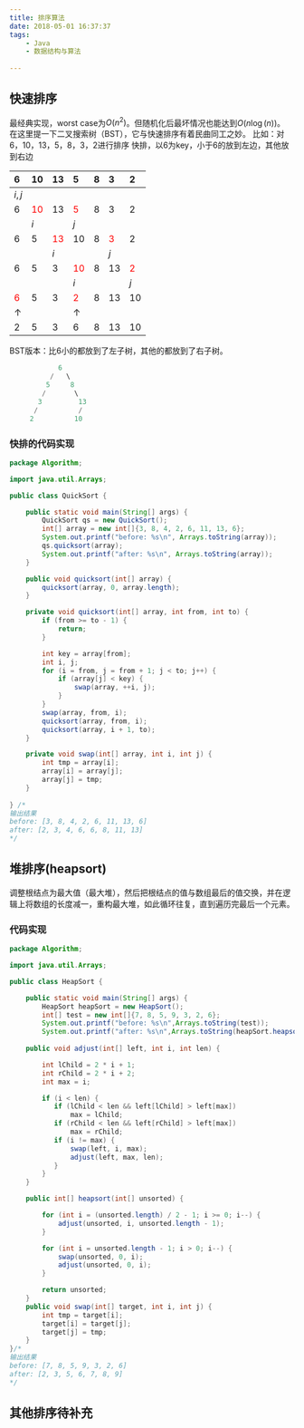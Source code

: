 ```yaml
---
title: 排序算法
date: 2018-05-01 16:37:37
tags:
    - Java
    - 数据结构与算法
    
---
```


快速排序
-----------
最经典实现，worst case为$O(n^2)$。但随机化后最坏情况也能达到$O(n\log(n))$。
在这里提一下二叉搜索树（BST），它与快速排序有着民曲同工之妙。
比如：对6，10，13，5，8，3，2进行排序
快排，以6为key，小于6的放到左边，其他放到右边


|6 |10|13|5 |8 |3 |2 |
|:-|:-|:-|:-|:-|:-|:-|
|$i,j$| | | | | | |
|6 |<font color="red">10</font>|13|<font color="red">5</font>|8|3|2|
||$i$| |$j$| | | |
|6|5|<font color="red">13</font>|10|8|<font color="red">3</font>|2|
| | |$i$| | |$j$| |
|6|5|3|<font color="red">10</font>|8|13|<font color="red">2</font>|
| | | |$i$| | |$j$|
|<font color="red">6</font>|5|3|<font color="red">2</font>|8|13|10|
|$\uparrow$| | |$\uparrow$| | | |
|2|5|3|6|8|13|10|

BST版本：比6小的都放到了左子树，其他的都放到了右子树。

``` java
            6
          /   \
         5     8
        /       \
       3         13
      /          /
     2          10
```

### 快排的代码实现
``` java
package Algorithm;

import java.util.Arrays;

public class QuickSort {

    public static void main(String[] args) {
        QuickSort qs = new QuickSort();
        int[] array = new int[]{3, 8, 4, 2, 6, 11, 13, 6};
        System.out.printf("before: %s\n", Arrays.toString(array));
        qs.quicksort(array);
        System.out.printf("after: %s\n", Arrays.toString(array));
    }

    public void quicksort(int[] array) {
        quicksort(array, 0, array.length);
    }

    private void quicksort(int[] array, int from, int to) {
        if (from >= to - 1) {
            return;
        }

        int key = array[from];
        int i, j;
        for (i = from, j = from + 1; j < to; j++) {
            if (array[j] < key) {
                swap(array, ++i, j);
            }
        }
        swap(array, from, i);
        quicksort(array, from, i);
        quicksort(array, i + 1, to);
    }

    private void swap(int[] array, int i, int j) {
        int tmp = array[i];
        array[i] = array[j];
        array[j] = tmp;
    }
    
} /*
输出结果
before: [3, 8, 4, 2, 6, 11, 13, 6]
after: [2, 3, 4, 6, 6, 8, 11, 13]
*/
```


堆排序(heapsort)
-----------------------
调整根结点为最大值（最大堆），然后把根结点的值与数组最后的值交换，并在逻辑上将数组的长度减一，重构最大堆，如此循环往复，直到遍历完最后一个元素。
### 代码实现

``` java
package Algorithm;

import java.util.Arrays;

public class HeapSort {

    public static void main(String[] args) {
        HeapSort heapSort = new HeapSort();
        int[] test = new int[]{7, 8, 5, 9, 3, 2, 6};
        System.out.printf("before: %s\n",Arrays.toString(test));
        System.out.printf("after: %s\n",Arrays.toString(heapSort.heapsort(test)));    }
    
    public void adjust(int[] left, int i, int len) {

        int lChild = 2 * i + 1;
        int rChild = 2 * i + 2;
        int max = i;

        if (i < len) {
           if (lChild < len && left[lChild] > left[max])
               max = lChild;
           if (rChild < len && left[rChild] > left[max])
               max = rChild;
           if (i != max) {
               swap(left, i, max);
               adjust(left, max, len);
           }
        }
    }

    public int[] heapsort(int[] unsorted) {

        for (int i = (unsorted.length) / 2 - 1; i >= 0; i--) {
            adjust(unsorted, i, unsorted.length - 1);
        }

        for (int i = unsorted.length - 1; i > 0; i--) {
            swap(unsorted, 0, i);
            adjust(unsorted, 0, i);
        }

        return unsorted;
    }
    public void swap(int[] target, int i, int j) {
        int tmp = target[i];
        target[i] = target[j];
        target[j] = tmp;
    }
}/*
输出结果
before: [7, 8, 5, 9, 3, 2, 6]
after: [2, 3, 5, 6, 7, 8, 9]
*/
```


其他排序待补充
---------------------

